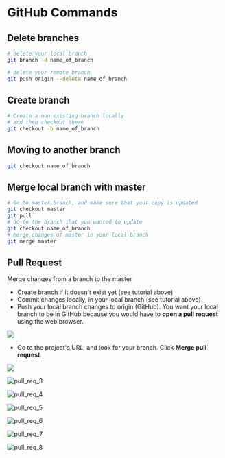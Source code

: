 # GitHub Commands

## Delete branches
```bash
# delete your local branch
git branch -d name_of_branch

# delete your remote branch
git push origin --delete name_of_branch
```

## Create branch

````bash
# Create a non existing branch locally
# and then checkout there
git checkout -b name_of_branch
````

## Moving to another branch

```bash
git checkout name_of_branch
```

## Merge local branch with master

```bash
# Go to master branch, and make sure that your copy is updated
git checkout master
git pull
# Go to the branch that you wanted to update
git checkout name_of_branch
# Merge changes of master in your local branch
git merge master
```

## Pull Request

Merge changes from a branch to the master

* Create branch if it doesn't exist yet (see tutorial above)
* Commit changes locally, in your local branch (see tutorial above)
* Push your local branch changes to origin (GitHub). You want your local branch to be in GitHub because you would have to **open a pull request** using the web browser.

![](image/pull_req_1.PNG)

* Go to the project's URL, and look for your branch. Click **Merge pull request**.

![](image\open_pull_req_2.PNG)

![pull_req_3](image\pull_req_3.PNG)

![pull_req_4](image\pull_req_4.PNG)

![pull_req_5](image\pull_req_5.PNG)

![pull_req_6](image\pull_req_6.PNG)

![pull_req_7](image\pull_req_7.PNG)

![pull_req_8](image\pull_req_8.PNG)